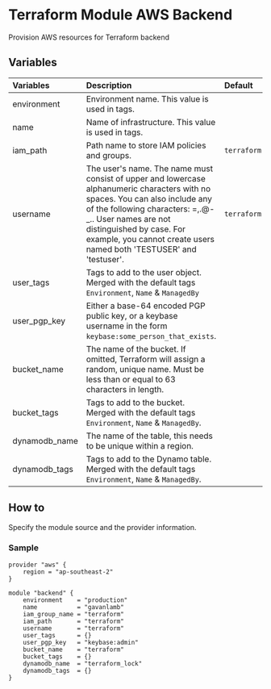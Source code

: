 # Terraform Module AWS Backend
Provision AWS resources for Terraform backend

## Variables
| Variables     | Description                                                                                                                                                                                                                                                                               | Default     | Example                  |
|:--------------|:------------------------------------------------------------------------------------------------------------------------------------------------------------------------------------------------------------------------------------------------------------------------------------------|:------------|:-------------------------|
| environment   | Environment name. This value is used in tags.                                                                                                                                                                                                                                             |             | `production`             |
| name          | Name of infrastructure. This value is used in tags.                                                                                                                                                                                                                                       |             | `gavanlamb`              |
| iam_path      | Path name to store IAM policies and groups.                                                                                                                                                                                                                                               | `terraform` | `terraform`              |
| username      | The user's name. The name must consist of upper and lowercase alphanumeric characters with no spaces. You can also include any of the following characters: =,.@-_.. User names are not distinguished by case. For example, you cannot create users named both 'TESTUSER' and 'testuser'. | `terraform` | `creator`                |
| user_tags     | Tags to add to the user object. Merged with the default tags `Environment`, `Name` & `ManagedBy`                                                                                                                                                                                          |             |                          |
| user_pgp_key  | Either a base-64 encoded PGP public key, or a keybase username in the form `keybase:some_person_that_exists`.                                                                                                                                                                             |             | `keybase:username`       |
| bucket_name   | The name of the bucket. If omitted, Terraform will assign a random, unique name. Must be less than or equal to 63 characters in length.                                                                                                                                                   |             | `terraform-state-wwr234` |
| bucket_tags   | Tags to add to the bucket. Merged with the default tags `Environment`, `Name` & `ManagedBy`.                                                                                                                                                                                              |             |                          |
| dynamodb_name | The name of the table, this needs to be unique within a region.                                                                                                                                                                                                                           |             | `terraform-lock-wwr234`  |
| dynamodb_tags | Tags to add to the Dynamo table. Merged with the default tags `Environment`, `Name` & `ManagedBy`.                                                                                                                                                                                        |             |                          |

## How to
Specify the module source and the provider information.

### Sample
```hcl
provider "aws" {
    region = "ap-southeast-2"
}

module "backend" {
    environment    = "production"
    name           = "gavanlamb"
    iam_group_name = "terraform"
    iam_path	   = "terraform"
    username       = "terraform"
    user_tags      = {}
    user_pgp_key   = "keybase:admin"
    bucket_name    = "terraform"
    bucket_tags    = {}
    dynamodb_name  = "terraform_lock"
    dynamodb_tags  = {}
}
```
